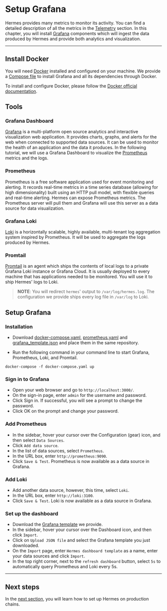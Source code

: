 # Setup Grafana

Hermes provides many metrics to monitor its activity. You can find a detailed description of all the metrics in the [Telemetry](../../documentation/telemetry/index.md) section. In this chapter, you will install [Grafana](https://grafana.com/) components which will ingest the data produced by Hermes and provide both analytics and visualization.

---
## Install Docker

You will need [Docker](https://www.docker.com/) installed and configured on your machine. We provide a [Compose file](../../assets/docker-compose.yaml) to install Grafana and all its dependencies through Docker. 

To install and configure Docker, please follow the [Docker official documentation](https://docs.docker.com/get-docker/).

## Tools

### Grafana Dashboard
[Grafana](https://grafana.com/) is a multi-platform open source analytics and interactive visualization web application. It provides charts, graphs, and alerts for the web when connected to supported data sources. It can be used to monitor the health of an application and the data it produces. In the following tutorial, we will use a Grafana Dashboard to visualize the [Prometheus](https://prometheus.io/) metrics and the logs.

### Prometheus

Prometheus is a free software application used for event monitoring and alerting. It records real-time metrics in a time series database (allowing for high dimensionality) built using an HTTP pull model, with flexible queries and real-time alerting. Hermes can expose Prometheus metrics. The Prometheus server will pull them and Grafana will use this server as a data source for data visualization.

### Grafana Loki 

[Loki](https://grafana.com/oss/loki/) is a horizontally scalable, highly available, multi-tenant log aggregation system inspired by Prometheus. It will be used to aggregate the logs produced by Hermes. 

### Promtail

[Promtail](https://grafana.com/docs/loki/latest/clients/promtail/) is an agent which ships the contents of local logs to a private Grafana Loki instance or Grafana Cloud. It is usually deployed to every machine that has applications needed to be monitored. You will use it to ship Hermes' logs to Loki.

>__NOTE__: You will redirect `hermes`' output to `/var/log/hermes.log`. The configuration we provide ships every log file in `/var/log` to Loki.

## Setup Grafana

### Installation
- Download [docker-compose.yaml](../../assets/docker-compose.yaml), [prometheus.yaml](../../assets/docker-compose.yaml) and [grafana_template.json](../../assets/grafana_template.json) and place them in the same repository. 

- Run the following command in your command line to start Grafana, Prometheus, Loki, and Promtail.
```
docker-compose -f docker-compose.yaml up
```

### Sign in to Grafana

- Open your web browser and go to `http://localhost:3000/`.
- On the sign-in page, enter `admin` for the username and password.
- Click Sign in.
    If successful, you will see a prompt to change the password.
- Click OK on the prompt and change your password.

### Add Prometheus

- In the sidebar, hover your cursor over the Configuration (gear) icon, and then select `Data Sources`.
- Click `Add data source`.
- In the list of data sources, select `Prometheus`.
- In the URL box, enter `http://prometheus:9090`.
- Click `Save & Test`.
    Prometheus is now available as a data source in Grafana.

### Add Loki

- Add another data source, however, this time, select `Loki`.
- In the URL box, enter `http://loki:3100`.
- Click `Save & Test`.
    Loki is now available as a data source in Grafana.

### Set up the dashboard

- Download the [Grafana template](../../assets/grafana_template.json) we provide. 
- In the sidebar, hover your cursor over the Dashboard icon, and then click `Import`.
- Click on `Upload JSON file` and select the Grafana template you just downloaded.
- On the `Import` page, enter `Hermes dashboard template` as a name, enter your data sources and click `Import`.
- In the top right corner, next to the `refresh dashboard` button, select `5s` to automatically query Prometheus and Loki every 5s.

---

## Next steps

In the [next section](./setup-hermes.md), you will learn how to set up Hermes on production chains.
